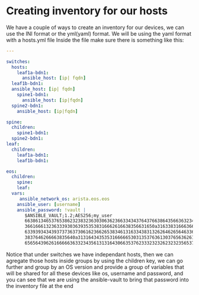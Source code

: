 # Creating inventory for our hosts

We have a couple of ways to create an inventory for our devices, we can use the INI format or the yml(yaml) format. We will be using the yaml format with a hosts.yml file
Inside the file make sure there is something like this:

```yaml
---

switches:
  hosts:
    leaf1a-bdn1:
      ansible_host: [ip| fqdn]
  leaf1b-bdn1:
  ansible_host: [ip| fqdn]
    spine1-bdn1:
      ansible_host: [ip|fqdn]
  spine2-bdn1:
    ansible_host: [ip|fqdn]

spine:
  children:
    spine1-bdn1:
  spine2-bdn1:
leaf:
  children:
    leaf1a-bdn1:
    leaf1b-bdn1:

eos:
  children:
    spine:
    leaf:
  vars:
     ansible_network_os: arista.eos.eos
    ansible_user: [username]
    ansible_password: !vault |
       $ANSIBLE_VAULT;1.2;AES256;my_user
       66386134653765386232383236303063623663343437643766386435663632343266393064373933
       3661666132363339303639353538316662616638356631650a316338316663666439383138353032
       63393934343937373637306162366265383461316334383132626462656463363630613832313562
       3837646266663835640a313164343535316666653031353763613037656362613535633538386539
       65656439626166666363323435613131643066353762333232326232323565376635
```

Notice that under switches we have independant hosts, then we can agregate those hosts inside groups by using the children key, we can go further and group by an OS version and provide a group of variables that will be shared for all these devices like os, username and password, and you can see that we are using the ansible-vault to bring that password into the inventory file at the end
